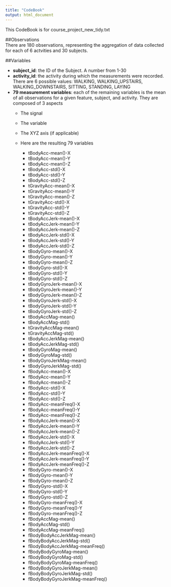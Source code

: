 ```yaml
---
title: "CodeBook"
output: html_document
---
```


This CodeBook is for course_project_new_tidy.txt

##Observations  
There are 180 observations, representing the aggregation of data collected for each of 6 actvities and 30 subjects.  

##Variables  
- **subject_id**: the ID of the Subject.  A number from 1-30  
- **activity_id**: the activity during which the measurements were recorded.  There are 6 possible values: WALKING, WALKING_UPSTAIRS, WALKING_DOWNSTAIRS, SITTING, STANDING, LAYING  
- **79 measurement variables**: each of the remaining variables is the mean of all observations for a given feature, subject, and activity.  They are composed of 3 aspects  
    - The signal  
    - The variable  
    - The XYZ axis (if applicable)  
  
    - Here are the resulting 79 variables
        - tBodyAcc-mean()-X  
        - tBodyAcc-mean()-Y  
        - tBodyAcc-mean()-Z  
        - tBodyAcc-std()-X  
        - tBodyAcc-std()-Y  
        - tBodyAcc-std()-Z  
        - tGravityAcc-mean()-X  
        - tGravityAcc-mean()-Y  
        - tGravityAcc-mean()-Z  
        - tGravityAcc-std()-X  
        - tGravityAcc-std()-Y  
        - tGravityAcc-std()-Z  
        - tBodyAccJerk-mean()-X  
        - tBodyAccJerk-mean()-Y  
        - tBodyAccJerk-mean()-Z  
        - tBodyAccJerk-std()-X  
        - tBodyAccJerk-std()-Y  
        - tBodyAccJerk-std()-Z  
        - tBodyGyro-mean()-X  
        - tBodyGyro-mean()-Y  
        - tBodyGyro-mean()-Z  
        - tBodyGyro-std()-X  
        - tBodyGyro-std()-Y  
        - tBodyGyro-std()-Z  
        - tBodyGyroJerk-mean()-X  
        - tBodyGyroJerk-mean()-Y  
        - tBodyGyroJerk-mean()-Z  
        - tBodyGyroJerk-std()-X  
        - tBodyGyroJerk-std()-Y  
        - tBodyGyroJerk-std()-Z  
        - tBodyAccMag-mean()  
        - tBodyAccMag-std()  
        - tGravityAccMag-mean()  
        - tGravityAccMag-std()  
        - tBodyAccJerkMag-mean()  
        - tBodyAccJerkMag-std()  
        - tBodyGyroMag-mean()  
        - tBodyGyroMag-std()  
        - tBodyGyroJerkMag-mean()  
        - tBodyGyroJerkMag-std()  
        - fBodyAcc-mean()-X  
        - fBodyAcc-mean()-Y  
        - fBodyAcc-mean()-Z  
        - fBodyAcc-std()-X  
        - fBodyAcc-std()-Y  
        - fBodyAcc-std()-Z  
        - fBodyAcc-meanFreq()-X  
        - fBodyAcc-meanFreq()-Y  
        - fBodyAcc-meanFreq()-Z  
        - fBodyAccJerk-mean()-X  
        - fBodyAccJerk-mean()-Y  
        - fBodyAccJerk-mean()-Z  
        - fBodyAccJerk-std()-X  
        - fBodyAccJerk-std()-Y  
        - fBodyAccJerk-std()-Z  
        - fBodyAccJerk-meanFreq()-X  
        - fBodyAccJerk-meanFreq()-Y  
        - fBodyAccJerk-meanFreq()-Z  
        - fBodyGyro-mean()-X  
        - fBodyGyro-mean()-Y  
        - fBodyGyro-mean()-Z  
        - fBodyGyro-std()-X  
        - fBodyGyro-std()-Y  
        - fBodyGyro-std()-Z  
        - fBodyGyro-meanFreq()-X  
        - fBodyGyro-meanFreq()-Y  
        - fBodyGyro-meanFreq()-Z  
        - fBodyAccMag-mean()  
        - fBodyAccMag-std()  
        - fBodyAccMag-meanFreq()  
        - fBodyBodyAccJerkMag-mean()  
        - fBodyBodyAccJerkMag-std()  
        - fBodyBodyAccJerkMag-meanFreq()  
        - fBodyBodyGyroMag-mean()  
        - fBodyBodyGyroMag-std()  
        - fBodyBodyGyroMag-meanFreq()  
        - fBodyBodyGyroJerkMag-mean()  
        - fBodyBodyGyroJerkMag-std()  
        - fBodyBodyGyroJerkMag-meanFreq()  